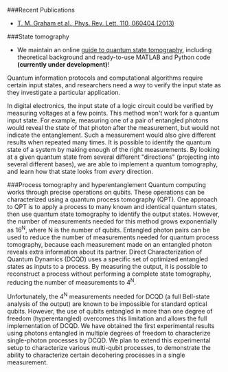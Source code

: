 ###Recent Publications
* [T. M. Graham et al., Phys. Rev. Lett. 110, 060404 (2013)](http://dx.doi.org/10.1103/PhysRevLett.110.060404)

###State tomography
* We maintain an online [guide to quantum state tomography](http://research.physics.illinois.edu/QI/Photonics/Tomography/), including theoretical background and ready-to-use MATLAB and Python code <b>(currently under development)</b>! 

Quantum information protocols and computational algorithms require certain input states, and researchers need a way to verify the input state as they investigate a particular application.

In digital electronics, the input state of a logic circuit could be verified by measuring voltages at a few points. This method won't work for a quantum input state. For example, measuring one of a pair of entangled photons would reveal the state of that photon after the measurement, but would not indicate the entanglement. Such a measurement would also give different results when repeated many times. It is possible to identify the quantum state of a system by making enough of the right measurements. By looking at a given quantum state from several different "directions" (projecting into several different bases), we are able to implement a quantum tomography, and learn how that state looks from <em>every</em> direction.

###Process tomography and hyperentanglement
Quantum computing works through precise operations on qubits. These operations can be characterized using a quantum process tomography (QPT). One approach to QPT is to apply a process to many known and identical quantum states, then use quantum state tomography to identify the output states. However, the number of measurements needed for this method grows exponentially as 16<sup>N</sup>, where N is the number of qubits. Entangled photon pairs can be used to reduce the number of measurements needed for quantum process tomography, because each measurement made on an entangled photon reveals extra information about its partner. Direct Characterization of Quantum Dynamics (DCQD) uses a specific set of optimized entangled states as inputs to a process. By measuring the output, it is possible to reconstruct a process without performing a complete state tomography, reducing the number of measurements to 4<sup>N</sup>.

Unfortunately, the 4<sup>N</sup> measurements needed for DCQD (a full Bell-state analysis of the output) are known to be impossible for standard optical qubits. However, the use of qubits entangled in more than one degree of freedom (hyperentangled) overcomes this limitation and allows the full implementation of DCQD. We have obtained the first experimental results using photons entangled in multiple degrees of freedom to characterize single-photon processes by DCQD. We plan to extend this experimental setup to characterize various multi-qubit processes, to demonstrate the ability to characterize certain decohering processes in a single measurement.